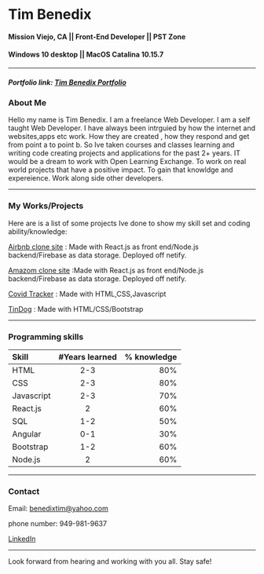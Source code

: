 # Tim Benedix
#### Mission Viejo, CA || Front-End Developer || PST Zone

#### Windows 10 desktop || MacOS Catalina 10.15.7
---

##### Portfolio link: [Tim Benedix Portfolio](https://tim-b-porfolio.netlify.app)

### About Me
Hello my name is Tim Benedix. I am a freelance Web Developer. I am a self taught  Web Developer. I have always been intrguied by how the internet and websites,apps etc work. How they are created , how they respond and get from point a to point b. So Ive taken courses and classes learning and writing code creating projects and applications for the past 2+ years. IT would be a dream to work with Open Learning Exchange. To work on real world projects that have a positive impact. To gain that knowldge and expereience. Work along side other developers. 

---
### My Works/Projects
Here are is a list of some projects Ive done to show my skill set and coding ability/knowledge:

[Airbnb clone site](https://airbnb-clone-td.netlify.app) : Made with React.js as front end/Node.js backend/Firebase as data storage. Deployed off netify.


[Amazom clone site](https://amazon-clone-site.netlify.app) :Made with React.js as front end/Node.js backend/Firebase as data storage. Deployed off netify.

[Covid Tracker](https://tinydog1324.github.io/covid-tracker/) : Made with HTML,CSS,Javascript

[TinDog](https://tinydog1324.github.io/tindog/) : Made with HTML/CSS/Bootstrap

---

### Programming skills

| Skill | #Years learned  | % knowledge|
| :------------ |:---------------:| -----:|
|HTML      | 2-3 | 80% |
| CSS     | 2-3        |   80% |
| Javascript | 2-3        |    70% |
|React.js    | 2 | 60%|
|SQL        | 1-2 | 50%|
|Angular   | 0-1 | 30%|
|Bootstrap | 1-2 | 60%|
| Node.js | 2 | 60%|

---
### Contact

Email: benedixtim@yahoo.com

phone number: 949-981-9637

[LinkedIn](https://www.linkedin.com/in/tim-benedix-751a5681/)

---

Look forward from hearing and working with you all. Stay safe!
